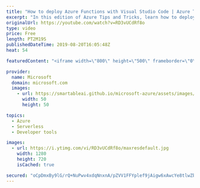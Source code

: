 ```yaml
---
title: "How to deploy Azure Functions with Visual Studio Code | Azure Tips and Tricks"
excerpt: "In this edition of Azure Tips and Tricks, learn how to deploy Azure Functions with Visual Studio Code. To deploy an Azure Function, open the command palette and type \"deploy function\".    For more tips and tricks, visit: http://azuredev.tips   Get started with 12 months of free services and $200 USD"
originalUrl: https://youtube.com/watch?v=RD3vUCdRf8o
type: video
price: Free
length: PT2M19S
publishedDateTime: 2019-08-20T16:05:48Z
heat: 54

featuredContent: "<iframe width=\"800\" height=\"500\" frameborder=\"0\" src=\"https://www.youtube.com/embed/RD3vUCdRf8o\" allow=\"accelerometer; autoplay; encrypted-media; gyroscope; picture-in-picture\" allowfullscreen></iframe>"

provider:
  name: Microsoft
  domain: microsoft.com
  images:
    - url: https://smartableai.github.io/microsoft-azure/assets/images/organizations/microsoft.com-50x50.jpg
      width: 50
      height: 50

topics:
  - Azure
  - Serverless
  - Developer tools

images:
  - url: https://i.ytimg.com/vi/RD3vUCdRf8o/maxresdefault.jpg
    width: 1280
    height: 720
    isCached: true

secured: "oCpDmxBy9lG/rQ+NuPwv4xdqNnxnA/pZVV1FFYplef9jAigw6xAwcYe8tlwZbrI1zPMhNVChPDKVDhEnvKDsRVl9vx/+2Zm4e93Th7vLihZum1etzJ7x67j7HOfUn6IkPLL7qEyjuEInWtDHEwljcEcm2gxWRp6ZEds8YZw+hSq7ipyywRhtMnQgJIe1hHW3R8+r7WclkXZHVZCL1iaqdv2es2MgY+W5XemxL2NS0ImfMRw+TSvkpE/9GQ37RdaJkQ2d2v9yu1NahgyJbaCl+99w9HqUcT2JH1LHlI3FxTdOU20w+9a9Z9oPfT2fTjbI1/QxNgIEba0lVopV4PuzCDxg09VQEPKQURclKC6LvIAli7TGSbIrL0qGgOQzaSWpSR+rzIAP2NrCqtBqtGCK5R0YvqDNQVKINod1pBefQ7I=;3rStlRkqVnWd2DIfE8d34w=="
---
```


